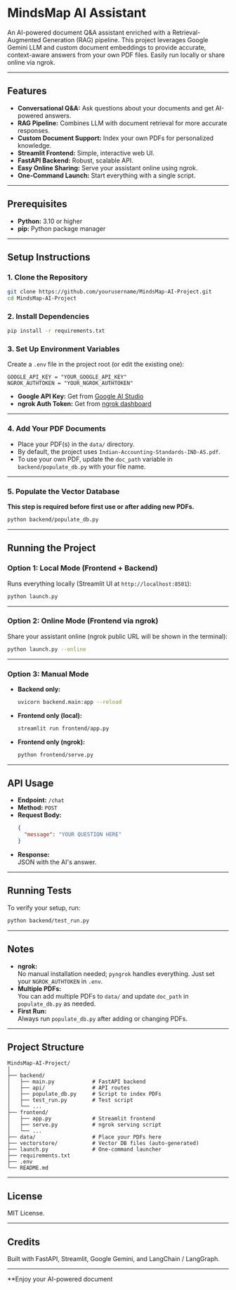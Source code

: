 # MindsMap AI Assistant

An AI-powered document Q&A assistant enriched with a Retrieval-Augmented Generation (RAG) pipeline. This project leverages Google Gemini LLM and custom document embeddings to provide accurate, context-aware answers from your own PDF files. Easily run locally or share online via ngrok.

---

## Features

- **Conversational Q&A:** Ask questions about your documents and get AI-powered answers.
- **RAG Pipeline:** Combines LLM with document retrieval for more accurate responses.
- **Custom Document Support:** Index your own PDFs for personalized knowledge.
- **Streamlit Frontend:** Simple, interactive web UI.
- **FastAPI Backend:** Robust, scalable API.
- **Easy Online Sharing:** Serve your assistant online using ngrok.
- **One-Command Launch:** Start everything with a single script.

---

## Prerequisites

- **Python:** 3.10 or higher
- **pip:** Python package manager

---

## Setup Instructions

### 1. Clone the Repository

```sh
git clone https://github.com/yourusername/MindsMap-AI-Project.git
cd MindsMap-AI-Project
```

### 2. Install Dependencies

```sh
pip install -r requirements.txt
```

### 3. Set Up Environment Variables

Create a `.env` file in the project root (or edit the existing one):

```env
GOOGLE_API_KEY = "YOUR_GOOGLE_API_KEY"
NGROK_AUTHTOKEN = "YOUR_NGROK_AUTHTOKEN"
```

- **Google API Key:** Get from [Google AI Studio](https://aistudio.google.com/app/apikey)
- **ngrok Auth Token:** Get from [ngrok dashboard](https://dashboard.ngrok.com/get-started/your-authtoken)

---

### 4. Add Your PDF Documents

- Place your PDF(s) in the `data/` directory.
- By default, the project uses `Indian-Accounting-Standards-IND-AS.pdf`.
- To use your own PDF, update the `doc_path` variable in `backend/populate_db.py` with your file name.

---

### 5. Populate the Vector Database

**This step is required before first use or after adding new PDFs.**

```sh
python backend/populate_db.py
```

---

## Running the Project

### Option 1: Local Mode (Frontend + Backend)

Runs everything locally (Streamlit UI at `http://localhost:8501`):

```sh
python launch.py
```

---

### Option 2: Online Mode (Frontend via ngrok)

Share your assistant online (ngrok public URL will be shown in the terminal):

```sh
python launch.py --online
```

---

### Option 3: Manual Mode

- **Backend only:**  
  ```sh
  uvicorn backend.main:app --reload
  ```
- **Frontend only (local):**  
  ```sh
  streamlit run frontend/app.py
  ```
- **Frontend only (ngrok):**  
  ```sh
  python frontend/serve.py
  ```

---

## API Usage

- **Endpoint:** `/chat`
- **Method:** `POST`
- **Request Body:**
  ```json
  {
    "message": "YOUR QUESTION HERE"
  }
  ```
- **Response:**  
  JSON with the AI's answer.

---

## Running Tests

To verify your setup, run:

```sh
python backend/test_run.py
```

---

## Notes

- **ngrok:**  
  No manual installation needed; `pyngrok` handles everything. Just set your `NGROK_AUTHTOKEN` in `.env`.
- **Multiple PDFs:**  
  You can add multiple PDFs to `data/` and update `doc_path` in `populate_db.py` as needed.
- **First Run:**  
  Always run `populate_db.py` after adding or changing PDFs.

---

## Project Structure

```
MindsMap-AI-Project/
│
├── backend/
│   ├── main.py            # FastAPI backend
│   ├── api/               # API routes
│   ├── populate_db.py     # Script to index PDFs
│   ├── test_run.py        # Test script
│   └── ...
├── frontend/
│   ├── app.py             # Streamlit frontend
│   ├── serve.py           # ngrok serving script
│   └── ...
├── data/                  # Place your PDFs here
├── vectorstore/           # Vector DB files (auto-generated)
├── launch.py              # One-command launcher
├── requirements.txt
├── .env
└── README.md
```

---

## License

MIT License.

---

## Credits

Built with FastAPI, Streamlit, Google Gemini, and LangChain / LangGraph.

---

**Enjoy your AI-powered document